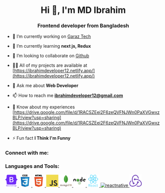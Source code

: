<h1 align="center">Hi 👋, I'm MD Ibrahim</h1>
<h3 align="center">Frontend developer from Bangladesh</h3>

- 🔭 I’m currently working on [Garaz Tech](https://garage-tech-2.web.app/)

- 🌱 I’m currently learning **next js, Redux**

- 👯 I’m looking to collaborate on [Github](https://github.com/ibrahim1165)

- 👨‍💻 All of my projects are available at [https://ibrahimdeveloper12.netlify.app/](https://ibrahimdeveloper12.netlify.app/)

- 💬 Ask me about **Web Developer**

- 📫 How to reach me **ibrahimdeveloper12@gmail.com**

- 📄 Know about my experiences [https://drive.google.com/file/d/1RACSZEei2F6zeQVFNJWn0PaXVGwxzBLP/view?usp=sharing](https://drive.google.com/file/d/1RACSZEei2F6zeQVFNJWn0PaXVGwxzBLP/view?usp=sharing)

- ⚡ Fun fact **I Think I'm Funny**

<h3 align="left">Connect with me:</h3>
<p align="left">
</p>

<h3 align="left">Languages and Tools:</h3>
<p align="left"> <a href="https://getbootstrap.com" target="_blank" rel="noreferrer"> <img src="https://raw.githubusercontent.com/devicons/devicon/master/icons/bootstrap/bootstrap-plain-wordmark.svg" alt="bootstrap" width="40" height="40"/> </a> <a href="https://www.w3schools.com/css/" target="_blank" rel="noreferrer"> <img src="https://raw.githubusercontent.com/devicons/devicon/master/icons/css3/css3-original-wordmark.svg" alt="css3" width="40" height="40"/> </a> <a href="https://www.w3.org/html/" target="_blank" rel="noreferrer"> <img src="https://raw.githubusercontent.com/devicons/devicon/master/icons/html5/html5-original-wordmark.svg" alt="html5" width="40" height="40"/> </a> <a href="https://developer.mozilla.org/en-US/docs/Web/JavaScript" target="_blank" rel="noreferrer"> <img src="https://raw.githubusercontent.com/devicons/devicon/master/icons/javascript/javascript-original.svg" alt="javascript" width="40" height="40"/> </a> <a href="https://www.mongodb.com/" target="_blank" rel="noreferrer"> <img src="https://raw.githubusercontent.com/devicons/devicon/master/icons/mongodb/mongodb-original-wordmark.svg" alt="mongodb" width="40" height="40"/> </a> <a href="https://nodejs.org" target="_blank" rel="noreferrer"> <img src="https://raw.githubusercontent.com/devicons/devicon/master/icons/nodejs/nodejs-original-wordmark.svg" alt="nodejs" width="40" height="40"/> </a> <a href="https://reactjs.org/" target="_blank" rel="noreferrer"> <img src="https://raw.githubusercontent.com/devicons/devicon/master/icons/react/react-original-wordmark.svg" alt="react" width="40" height="40"/> </a> <a href="https://reactnative.dev/" target="_blank" rel="noreferrer"> <img src="https://reactnative.dev/img/header_logo.svg" alt="reactnative" width="40" height="40"/> </a> <a href="https://redux.js.org" target="_blank" rel="noreferrer"> <img src="https://raw.githubusercontent.com/devicons/devicon/master/icons/redux/redux-original.svg" alt="redux" width="40" height="40"/> </a> </p>

